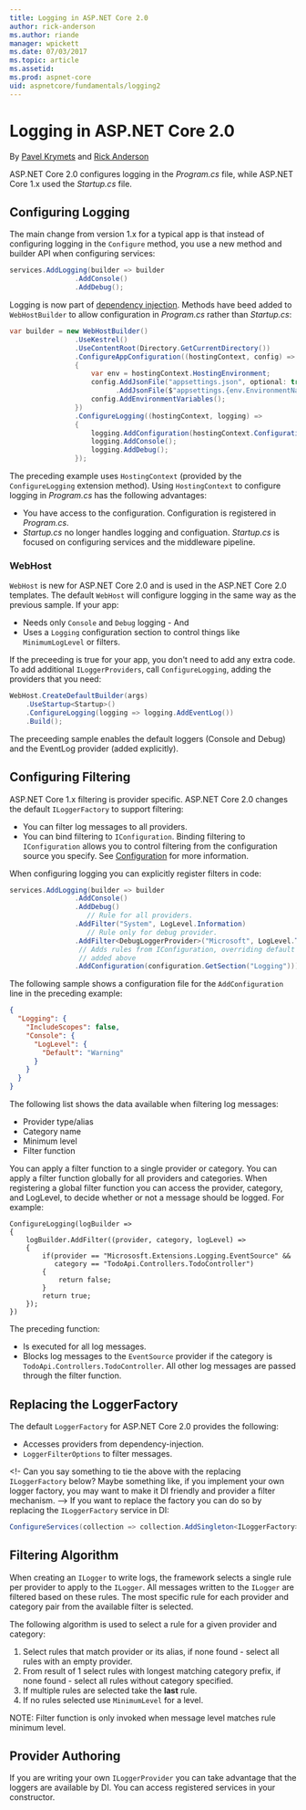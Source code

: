 ```yaml
---
title: Logging in ASP.NET Core 2.0
author: rick-anderson
ms.author: riande
manager: wpickett
ms.date: 07/03/2017
ms.topic: article
ms.assetid: 
ms.prod: aspnet-core
uid: aspnetcore/fundamentals/logging2
---
```


# Logging in ASP.NET Core 2.0

By [Pavel Krymets](https://github.com/pakrym) and [Rick Anderson](https://twitter.com/RickAndMSFT)

ASP.NET Core 2.0 configures logging in the *Program.cs* file, while ASP.NET Core 1.x used the *Startup.cs* file.

## Configuring Logging

The main change from version 1.x for a typical app is that instead of configuring logging in the `Configure` method, you use a new method and builder API when configuring services:

```csharp
services.AddLogging(builder => builder
                .AddConsole()
                .AddDebug();
```
Logging is now part of [dependency injection](xref:fundamentals/dependency-injection). Methods have beed added to `WebHostBuilder` to allow configuration in *Program.cs* rather than *Startup.cs*:

<!-- Provide me with the working Program.cs and Startup.cs and I'll add them to GitHub and import the snippet. I'd prefer to import the entire Program.cs file
-->
```csharp
var builder = new WebHostBuilder()
                .UseKestrel()
                .UseContentRoot(Directory.GetCurrentDirectory())
                .ConfigureAppConfiguration((hostingContext, config) =>
                {
                    var env = hostingContext.HostingEnvironment;
                    config.AddJsonFile("appsettings.json", optional: true, reloadOnChange: true)
                          .AddJsonFile($"appsettings.{env.EnvironmentName}.json", optional: true, reloadOnChange: true);
                    config.AddEnvironmentVariables();
                })
                .ConfigureLogging((hostingContext, logging) =>
                {
                    logging.AddConfiguration(hostingContext.Configuration.GetSection("Logging"));
                    logging.AddConsole();
                    logging.AddDebug();
                });
```

The preceding example uses `HostingContext` (provided by the `ConfigureLogging` extension method). Using `HostingContext` to configure logging in *Program.cs* has the following advantages:

* You have access to the configuration. Configuration is registered in *Program.cs*.
* *Startup.cs* no longer handles logging and configuation. *Startup.cs* is focused on configuring services and the middleware pipeline.

### WebHost

`WebHost` is new for ASP.NET Core 2.0 and is used in the ASP.NET Core 2.0 templates. The default `WebHost` will configure logging in the same way as the previous sample. If your app:

* Needs only `Console` and `Debug` logging - And
* Uses a `Logging` configuration section to control things like `MinimumLogLevel` or filters.

If the preceeding is true for your app, you don't need to add any extra code. To add additional `ILoggerProviders`, call `ConfigureLogging`, adding the providers that you need:

```csharp
WebHost.CreateDefaultBuilder(args)
    .UseStartup<Startup>()
    .ConfigureLogging(logging => logging.AddEventLog())
    .Build();
```
The preceeding sample enables the default loggers (Console and Debug) and the EventLog provider (added explicitly).

## Configuring Filtering

ASP.NET Core 1.x filtering is provider specific. ASP.NET Core 2.0 changes the default `ILoggerFactory` to support filtering:

* You can filter log messages to all providers.
* You can bind filtering to `IConfiguration`. Binding filtering to `IConfiguration`   allows you to control filtering from the configuration source you specify. See [Configuration](xref:fundamentals/configuration) for more information.

When configuring logging you can explicitly register filters in code:

```csharp
services.AddLogging(builder => builder
                .AddConsole()
                .AddDebug()
                   // Rule for all providers.
                .AddFilter("System", LogLevel.Information) 
                   // Rule only for debug provider.
                .AddFilter<DebugLoggerProvider>("Microsoft", LogLevel.Trace) 
                 // Adds rules from IConfiguration, overriding default rules 
                 // added above
                .AddConfiguration(configuration.GetSection("Logging"))); 
```

The following sample shows a configuration file for the `AddConfiguration` line in the preceding example:

```json
{
  "Logging": {
    "IncludeScopes": false,
    "Console": {
      "LogLevel": {
        "Default": "Warning"
      }
    }
  }
}
```

The following list shows the data available when filtering log messages:
- Provider type/alias
- Category name
- Minimum level
- Filter function

You can apply a filter function to a single provider or category.  You can apply a filter function globally for all providers and categories. When registering a global filter function you can access the provider, category, and LogLevel, to decide whether or not a message should be logged. For example:

```
ConfigureLogging(logBuilder =>
{
    logBuilder.AddFilter((provider, category, logLevel) =>
    {
        if(provider == "Micrososft.Extensions.Logging.EventSource" && 
           category == "TodoApi.Controllers.TodoController")
        {
            return false;
        }
        return true;
    });
})
```
The preceding function:

* Is executed for all log messages.
* Blocks log messages to the `EventSource` provider if the category is `TodoApi.Controllers.TodoController`. All other log messages are passed through the filter function.

## Replacing the LoggerFactory

The default `LoggerFactory` for ASP.NET Core 2.0 provides the following:

* Accesses providers from dependency-injection.
* `LoggerFilterOptions` to filter messages.

<!- Can you say something to tie the above with the replacing `ILoggerFactory`  below?
Maybe something like, if you implement your own logger factory, you may want to make it DI friendly and provider a filter mechanism.  -->
If you want to replace the factory you can do so by replacing the `ILoggerFactory` service in DI:

```csharp
ConfigureServices(collection => collection.AddSingleton<ILoggerFactory>(myFactory))
```

## Filtering Algorithm

When creating an `ILogger` to write logs, the framework selects a single rule per provider to apply to the `ILogger`. All messages written to the `ILogger` are filtered based on these rules. The most specific rule for each provider and category pair from the available filter is selected. 

The following algorithm is used to select a rule for a given provider and category:

1. Select rules that match provider or its alias, if none found - select all rules with an empty provider.
1. From result of 1 select rules with longest matching category prefix, if none found - select all rules without category specified.
1. If multiple rules are selected take the **last** rule.
1. If no rules selected use `MinimumLevel` for a level.

NOTE: Filter function is only invoked when message level matches rule minimum level.

## Provider Authoring

If you are writing your own `ILoggerProvider` you can take advantage that the loggers are  available by DI. You can access registered services in your constructor.
